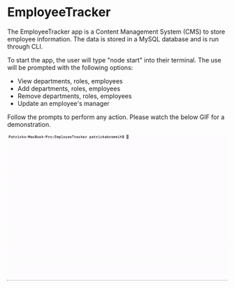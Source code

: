 # EmployeeTracker

The EmployeeTracker app is a Content Management System (CMS) to store employee information. The data is stored in a MySQL database and is run through CLI.

To start the app, the user will type "node start" into their terminal. The use will be prompted with the following options: 
  * View departments, roles, employees
  * Add departments, roles, employees
  * Remove departments, roles, employees
  * Update an employee's manager

Follow the prompts to perform any action. Please watch the below GIF for a demonstration.

![Working Giphy](Demo.gif)

